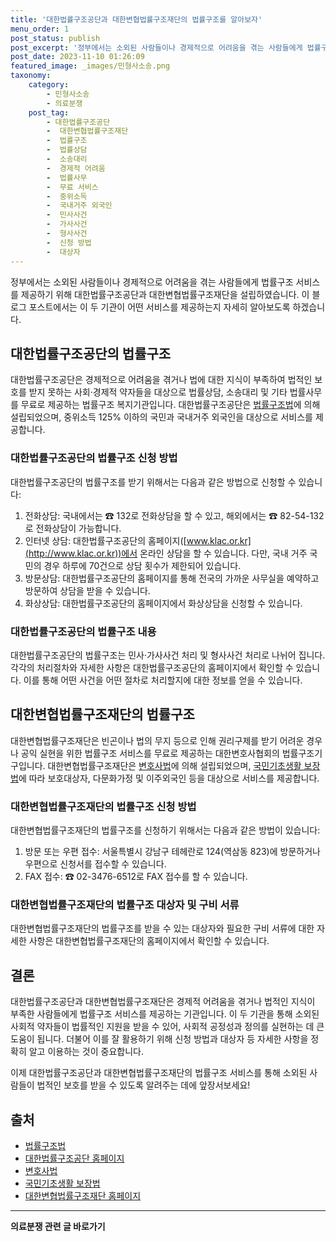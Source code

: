 ```yaml
---
title: '대한법률구조공단과 대한변협법률구조재단의 법률구조를 알아보자'
menu_order: 1
post_status: publish
post_excerpt: '정부에서는 소외된 사람들이나 경제적으로 어려움을 겪는 사람들에게 법률구조 서비스를 제공하기 위해 대한법률구조공단과 대한변협법률구조재단을 설립하였습니다. 이 블로그 포스트에서는 이 두 기관이 어떤 서비스를 제공하는지 자세히 알아보도록 하겠습니다.'
post_date: 2023-11-10 01:26:09
featured_image: _images/민형사소송.png
taxonomy:
    category:
        - 민형사소송
        - 의료분쟁
    post_tag:
        - 대한법률구조공단
        -  대한변협법률구조재단
        -  법률구조
        -  법률상담
        -  소송대리
        -  경제적 어려움
        -  법률사무
        -  무료 서비스
        -  중위소득
        -  국내거주 외국인
        -  민사사건
        -  가사사건
        -  형사사건
        -  신청 방법
        -  대상자
---
```



정부에서는 소외된 사람들이나 경제적으로 어려움을 겪는 사람들에게 법률구조 서비스를 제공하기 위해 대한법률구조공단과 대한변협법률구조재단을 설립하였습니다. 이 블로그 포스트에서는 이 두 기관이 어떤 서비스를 제공하는지 자세히 알아보도록 하겠습니다.

## 대한법률구조공단의 법률구조

대한법률구조공단은 경제적으로 어려움을 겪거나 법에 대한 지식이 부족하여 법적인 보호를 받지 못하는 사회·경제적 약자들을 대상으로 법률상담, 소송대리 및 기타 법률사무를 무료로 제공하는 법률구조 복지기관입니다. 대한법률구조공단은 [법률구조법](http://www.law.go.kr/lsSc.do?menuId=6&subMenuId=62&nid=6412)에 의해 설립되었으며, 중위소득 125% 이하의 국민과 국내거주 외국인을 대상으로 서비스를 제공합니다.

### 대한법률구조공단의 법률구조 신청 방법

대한법률구조공단의 법률구조를 받기 위해서는 다음과 같은 방법으로 신청할 수 있습니다:

1. 전화상담: 국내에서는 ☎ 132로 전화상담을 할 수 있고, 해외에서는 ☎ 82-54-132로 전화상담이 가능합니다.
2. 인터넷 상담: 대한법률구조공단의 홈페이지([www.klac.or.kr](http://www.klac.or.kr))에서 온라인 상담을 할 수 있습니다. 다만, 국내 거주 국민의 경우 하루에 70건으로 상담 횟수가 제한되어 있습니다.
3. 방문상담: 대한법률구조공단의 홈페이지를 통해 전국의 가까운 사무실을 예약하고 방문하여 상담을 받을 수 있습니다.
4. 화상상담: 대한법률구조공단의 홈페이지에서 화상상담을 신청할 수 있습니다.

### 대한법률구조공단의 법률구조 내용

대한법률구조공단의 법률구조는 민사·가사사건 처리 및 형사사건 처리로 나뉘어 집니다. 각각의 처리절차와 자세한 사항은 대한법률구조공단의 홈페이지에서 확인할 수 있습니다. 이를 통해 어떤 사건을 어떤 절차로 처리할지에 대한 정보를 얻을 수 있습니다.

## 대한변협법률구조재단의 법률구조

대한변협법률구조재단은 빈곤이나 법의 무지 등으로 인해 권리구제를 받기 어려운 경우나 공익 실현을 위한 법률구조 서비스를 무료로 제공하는 대한변호사협회의 법률구조기구입니다. 대한변협법률구조재단은 [변호사법](http://www.law.go.kr/lsSc.do?menuId=6&subMenuId=62&nid=6453)에 의해 설립되었으며, [국민기초생활 보장법](http://www.law.go.kr/lsSc.do?menuId=6&subMenuId=62&nid=9116)에 따라 보호대상자, 다문화가정 및 이주외국인 등을 대상으로 서비스를 제공합니다.

### 대한변협법률구조재단의 법률구조 신청 방법

대한변협법률구조재단의 법률구조를 신청하기 위해서는 다음과 같은 방법이 있습니다:

1. 방문 또는 우편 접수: 서울특별시 강남구 테헤란로 124(역삼동 823)에 방문하거나 우편으로 신청서를 접수할 수 있습니다.
2. FAX 접수: ☎ 02-3476-6512로 FAX 접수를 할 수 있습니다.

### 대한변협법률구조재단의 법률구조 대상자 및 구비 서류

대한변협법률구조재단의 법률구조를 받을 수 있는 대상자와 필요한 구비 서류에 대한 자세한 사항은 대한변협법률구조재단의 홈페이지에서 확인할 수 있습니다.

## 결론

대한법률구조공단과 대한변협법률구조재단은 경제적 어려움을 겪거나 법적인 지식이 부족한 사람들에게 법률구조 서비스를 제공하는 기관입니다. 이 두 기관을 통해 소외된 사회적 약자들이 법률적인 지원을 받을 수 있어, 사회적 공정성과 정의를 실현하는 데 큰 도움이 됩니다. 더불어 이를 잘 활용하기 위해 신청 방법과 대상자 등 자세한 사항을 정확히 알고 이용하는 것이 중요합니다.

이제 대한법률구조공단과 대한변협법률구조재단의 법률구조 서비스를 통해 소외된 사람들이 법적인 보호를 받을 수 있도록 알려주는 데에 앞장서보세요!

## 출처

- [법률구조법](http://www.law.go.kr/lsSc.do?menuId=6&subMenuId=62&nid=6412)
- [대한법률구조공단 홈페이지](http://www.klac.or.kr)
- [변호사법](http://www.law.go.kr/lsSc.do?menuId=6&subMenuId=62&nid=6453)
- [국민기초생활 보장법](http://www.law.go.kr/lsSc.do?menuId=6&subMenuId=62&nid=9116)
- [대한변협법률구조재단 홈페이지](https://bhrf.or.kr)
<!-- wp:separator -->
<hr class="wp-block-separator has-alpha-channel-opacity"/>
<!-- /wp:separator -->

<!-- wp:group {"backgroundColor":"base","layout":{"type":"constrained"}} -->
<div class="wp-block-group has-base-background-color has-background"><!-- wp:paragraph {"align":"center","fontSize":"medium"} -->
<p class="has-text-align-center has-large-font-size"><strong>의료분쟁 관련 글 바로가기</strong></p>
<!-- /wp:paragraph -->


<!-- wp:latest-posts
{"categories":[{"id":19793,"count":19,"description":"","link":"https://uknowlaw.com/category/%ec%9d%98%eb%a3%8c%eb%b6%84%ec%9f%81/","name":"의료분쟁","slug":"의료분쟁","taxonomy":"category","parent":0,"meta":[],"_links":{"self":[{"href":"https://uknowlaw.com/wp-json/wp/v2/categories/19793"}],"collection":[{"href":"https://uknowlaw.com/wp-json/wp/v2/categories"}],"about":[{"href":"https://uknowlaw.com/wp-json/wp/v2/taxonomies/category"}],"wp:post_type":[{"href":"https://uknowlaw.com/wp-json/wp/v2/posts?categories=19793"}],"curies":[{"name":"wp","href":"https://api.w.org/{rel}","templated":true}]}}],"postsToShow":100,"excerptLength":28,"postLayout":"grid","columns":2,"featuredImageAlign":"left","featuredImageSizeSlug":"large","fontSize":"small"} /--></div>
<!-- /wp:group -->
